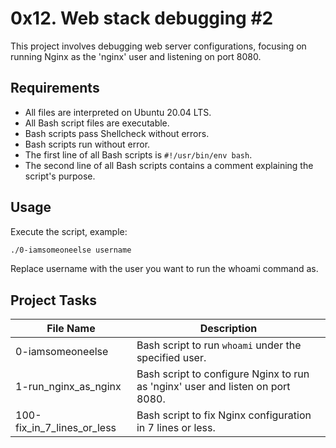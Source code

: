 # 0x12. Web stack debugging #2

This project involves debugging web server configurations, focusing on running Nginx as the 'nginx' user and listening on port 8080.

## Requirements

- All files are interpreted on Ubuntu 20.04 LTS.
- All Bash script files are executable.
- Bash scripts pass Shellcheck without errors.
- Bash scripts run without error.
- The first line of all Bash scripts is `#!/usr/bin/env bash`.
- The second line of all Bash scripts contains a comment explaining the script's purpose.

## Usage

Execute the script, example:

```bash
./0-iamsomeoneelse username
```
Replace username with the user you want to run the whoami command as.

## Project Tasks

| File Name                | Description                                           |
|--------------------------|-------------------------------------------------------|
| 0-iamsomeoneelse         | Bash script to run `whoami` under the specified user. |
| 1-run_nginx_as_nginx     | Bash script to configure Nginx to run as 'nginx' user and listen on port 8080. |
| 100-fix_in_7_lines_or_less | Bash script to fix Nginx configuration in 7 lines or less. |

